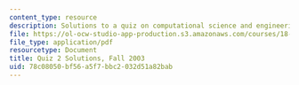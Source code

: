 ```yaml
---
content_type: resource
description: Solutions to a quiz on computational science and engineering.
file: https://ol-ocw-studio-app-production.s3.amazonaws.com/courses/18-085-computational-science-and-engineering-i-fall-2008/78c08050bf56a5f7bbc2032d51a82bab_q218085f03sol.pdf
file_type: application/pdf
resourcetype: Document
title: Quiz 2 Solutions, Fall 2003
uid: 78c08050-bf56-a5f7-bbc2-032d51a82bab
---
```

